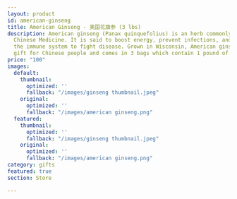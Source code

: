 ```yaml
---
layout: product
id: american-ginseng
title: American Ginseng - 美国花旗参 (3 lbs)
description: American ginseng (Panax quinquefolius) is an herb commonly used in Traditional
  Chinese Medicine. It is said to boost energy, prevent infections, and help bolster
  the immune system to fight disease. Grown in Wisconsin, American ginseng is a popular
  gift for Chinese people and comes in 3 bags which contain 1 pound of ginseng each.
price: "100"
images:
  default:
    thumbnail:
      optimized: ''
      fallback: "/images/ginseng thumbnail.jpeg"
    original:
      optimized: ''
      fallback: "/images/american ginseng.png"
  featured:
    thumbnail:
      optimized: ''
      fallback: "/images/ginseng thumbnail.jpeg"
    original:
      optimized: ''
      fallback: "/images/american ginseng.png"
category: gifts
featured: true
section: Store

---
```

